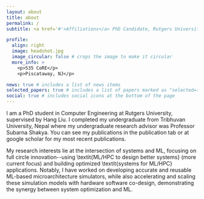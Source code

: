 ```yaml
---
layout: about
title: about
permalink: /
subtitle: <a href='#'>Affiliations</a> PhD Candidate, Rutgers University

profile:
  align: right
  image: headshot.jpg
  image_circular: false # crops the image to make it circular
  more_info: >
    <p>535 CoRE</p>
    <p>Piscataway, NJ</p>

news: true # includes a list of news items
selected_papers: true # includes a list of papers marked as "selected={true}"
social: true # includes social icons at the bottom of the page
---
```


I am a PhD student in Computer Engineering at Rutgers University, supervised by Hang Liu. I completed my undergraduate from Tribhuvan University, Nepal where my undergraduate research advisor was Professor Subarna Shakya. You can see my publications in the publication tab or at google scholar for my most recent publications.

My research interests lie at the intersection of systems and ML, focusing on full circle innovation--using \textit{ML/HPC to design better systems} (more current focus) and building optimized \textit{systems for ML/HPC} applications. Notably, I have worked on developing accurate and reusable ML-based microarchitecture simulators, while also accelerating and scaling these simulation models with hardware software co-design, demonstrating the synergy between system optimization and ML.